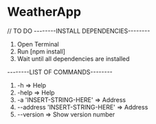 # WeatherApp

// TO DO
--------INSTALL DEPENDENCIES--------
1. Open Terminal 
2. Run [npm install]
3. Wait until all dependencies are installed


--------LIST OF COMMANDS--------
 1.   -h => Help
 2.   -help => Help
 3.   -a 'INSERT-STRING-HERE' => Address
 4.   --address 'INSERT-STRING-HERE' => Address
 5.   --version => Show version number
